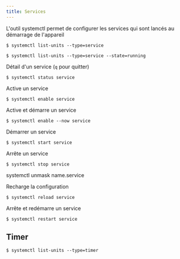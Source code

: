 ```yaml
---
title: Services
---
```


L'outil systemctl permet de configurer les services qui sont lancés au démarrage de l'appareil


```shell-session
$ systemctl list-units --type=service
```

```shell-session
$ systemctl list-units --type=service --state=running
```



Détail d'un service (`q` pour quitter)

```shell-session
$ systemctl status service
```

Active un service

```shell-session
$ systemctl enable service
```

Active et démarre un service

```shell-session
$ systemctl enable --now service
```

Démarrer un service

```shell-session
$ systemctl start service
```

Arrête un service

```shell-session
$ systemctl stop service
```

systemctl unmask name.service

Recharge la configuration

```shell-session
$ systemctl reload service
```

Arrête et redémarre un service

```shell-session
$ systemctl restart service
```

## Timer

```shell-session
$ systemctl list-units --type=timer
```